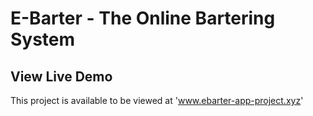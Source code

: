 # E-Barter - The Online Bartering System

## View Live Demo

This project is available to be viewed at 'www.ebarter-app-project.xyz'
